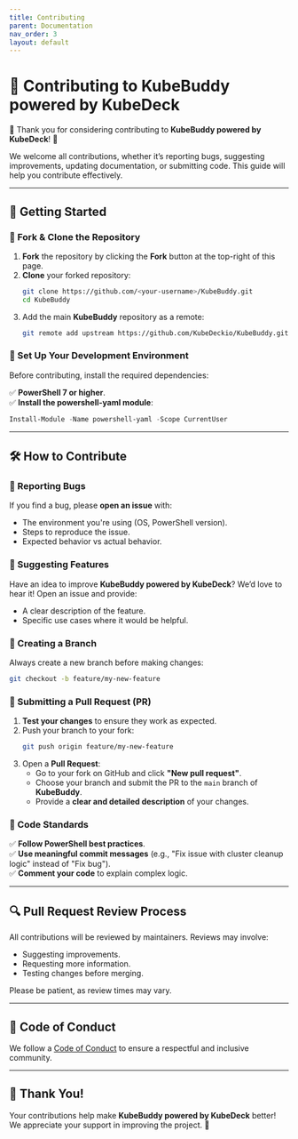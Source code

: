 ```yaml
---
title: Contributing
parent: Documentation
nav_order: 3
layout: default
---
```


# 🤝 Contributing to KubeBuddy powered by KubeDeck

🎉 Thank you for considering contributing to **KubeBuddy powered by KubeDeck**! 🎉

We welcome all contributions, whether it’s reporting bugs, suggesting improvements, updating documentation, or submitting code. This guide will help you contribute effectively.

---

## 🚀 Getting Started

### 🔹 Fork & Clone the Repository

1. **Fork** the repository by clicking the **Fork** button at the top-right of this page.
2. **Clone** your forked repository:
   ```bash
   git clone https://github.com/<your-username>/KubeBuddy.git
   cd KubeBuddy
   ```
3. Add the main **KubeBuddy** repository as a remote:
   ```bash
   git remote add upstream https://github.com/KubeDeckio/KubeBuddy.git
   ```

### 🔹 Set Up Your Development Environment

Before contributing, install the required dependencies:

✅ **PowerShell 7 or higher**.  
✅ **Install the powershell-yaml module**:
   ```powershell
   Install-Module -Name powershell-yaml -Scope CurrentUser
   ```

---

## 🛠️ How to Contribute

### 📌 Reporting Bugs

If you find a bug, please **open an issue** with:
- The environment you're using (OS, PowerShell version).
- Steps to reproduce the issue.
- Expected behavior vs actual behavior.

### 📌 Suggesting Features

Have an idea to improve **KubeBuddy powered by KubeDeck**? We’d love to hear it! Open an issue and provide:
- A clear description of the feature.
- Specific use cases where it would be helpful.

### 📌 Creating a Branch

Always create a new branch before making changes:
```bash
git checkout -b feature/my-new-feature
```

### 📌 Submitting a Pull Request (PR)

1. **Test your changes** to ensure they work as expected.
2. Push your branch to your fork:
   ```bash
   git push origin feature/my-new-feature
   ```
3. Open a **Pull Request**:
   - Go to your fork on GitHub and click **"New pull request"**.
   - Choose your branch and submit the PR to the `main` branch of **KubeBuddy**.
   - Provide a **clear and detailed description** of your changes.

### 📌 Code Standards

✅ **Follow PowerShell best practices**.  
✅ **Use meaningful commit messages** (e.g., "Fix issue with cluster cleanup logic" instead of "Fix bug").  
✅ **Comment your code** to explain complex logic.

---

## 🔍 Pull Request Review Process

All contributions will be reviewed by maintainers. Reviews may involve:
- Suggesting improvements.
- Requesting more information.
- Testing changes before merging.

Please be patient, as review times may vary.

---

## 📜 Code of Conduct

We follow a [Code of Conduct](https://github.com/KubeDeckio/KubeBuddy/blob/main/CODE_OF_CONDUCT.md) to ensure a respectful and inclusive community.

---

## 🎉 Thank You!

Your contributions help make **KubeBuddy powered by KubeDeck** better! We appreciate your support in improving the project. 🚀

